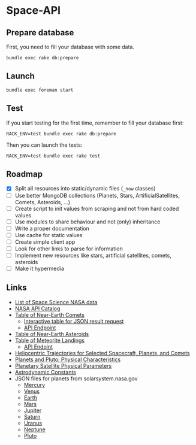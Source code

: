 # Space-API

## Prepare database

First, you need to fill your database with some data.

    bundle exec rake db:prepare

## Launch

    bundle exec foreman start

## Test

If you start testing for the first time, remember to fill your database first:

    RACK_ENV=test bundle exec rake db:prepare

Then you can launch the tests:

    RACK_ENV=test bundle exec rake test

## Roadmap

- [x] Split all resources into static/dynamic files (`_now` classes)
- [ ] Use better MongoDB collections (Planets, Stars, ArtificialSatellites, Comets, Asteroids, ...)
- [ ] Create script to init values from scraping and not from hard coded values
- [ ] Use modules to share behaviour and not (only) inheritance
- [ ] Write a proper documentation
- [ ] Use cache for static values
- [ ] Create simple client app
- [ ] Look for other links to parse for information
- [ ] Implement new resources like stars, artificial satellites, comets, asteroids
- [ ] Make it hypermedia

## Links

* [List of Space Science NASA data](https://data.nasa.gov/browse/embed?category=Space+Science&limit=100&limitTo=&page=1&q=&sortBy=most_accessed&sortPeriod=year&utf8=%E2%9C%93&view_type=rich)
* [NASA API Catalog](https://data.nasa.gov/developer#page1)
* [Table of Near-Earth Comets](http://neo.jpl.nasa.gov/cgi-bin/neo_elem?max_rows=0;fmt=full;action=Display%20Table;type=NEC;show=1)
  * [Interactive table for JSON result request](https://data.nasa.gov/Space-Science/Near-Earth-Comets-Orbital-Elements/b67r-rgxc)
  * [API Endpoint](https://data.nasa.gov/resource/b67r-rgxc.json)
* [Table of Near-Earth Asteroids](http://neo.jpl.nasa.gov/cgi-bin/neo_elem?type=NEA;hmax=all;max_rows=0;fmt=full;action=Display%20Table;show=1)
* [Table of Meteorite Landings](https://data.nasa.gov/Space-Science/Meteorite-Landings/gh4g-9sfh)
  * [API Endoint](https://data.nasa.gov/resource/gh4g-9sfh.json)
* [Heliocentric Trajectories for Selected Spacecraft, Planets, and Comets](http://omniweb.gsfc.nasa.gov/coho/helios/heli.html)
* [Planets and Pluto: Physical Characteristics](http://ssd.jpl.nasa.gov/?planet_phys_par)
* [Planetary Satellite Physical Parameters](http://ssd.jpl.nasa.gov/?sat_phys_par)
* [Astrodynamic Constants](http://ssd.jpl.nasa.gov/?constants)
* JSON files for planets from solarsystem.nasa.gov
  * [Mercury](http://solarsystem.nasa.gov/json/page-json.cfm?URLPath=planets/mercury/facts)
  * [Venus](http://solarsystem.nasa.gov/json/page-json.cfm?URLPath=planets/venus/facts)
  * [Earth](http://solarsystem.nasa.gov/json/page-json.cfm?URLPath=planets/earth/facts)
  * [Mars](http://solarsystem.nasa.gov/json/page-json.cfm?URLPath=planets/mars/facts)
  * [Jupiter](http://solarsystem.nasa.gov/json/page-json.cfm?URLPath=planets/jupiter/facts)
  * [Saturn](http://solarsystem.nasa.gov/json/page-json.cfm?URLPath=planets/saturn/facts)
  * [Uranus](http://solarsystem.nasa.gov/json/page-json.cfm?URLPath=planets/uranus/facts)
  * [Neptune](http://solarsystem.nasa.gov/json/page-json.cfm?URLPath=planets/neptune/facts)
  * [Pluto](http://solarsystem.nasa.gov/json/page-json.cfm?URLPath=planets/pluto/facts)
